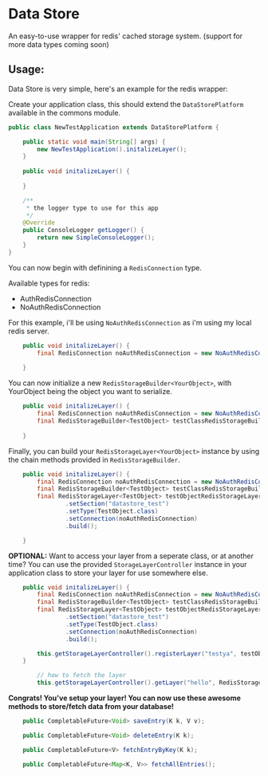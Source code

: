 # Data Store
An easy-to-use wrapper for redis' cached storage system. (support for more data types coming soon)

## Usage:
Data Store is very simple, here's an example for the redis wrapper:

Create your application class, this should extend the `DataStorePlatform` available in the commons module.
```java
public class NewTestApplication extends DataStorePlatform {

    public static void main(String[] args) {
        new NewTestApplication().initalizeLayer();
    }
    
    public void initalizeLayer() {
        
    }

    /**
     * the logger type to use for this app
     */
    @Override
    public ConsoleLogger getLogger() {
        return new SimpleConsoleLogger();
    }
}
```

You can now begin with definining a `RedisConnection` type.

Available types for redis:
- AuthRedisConnection
- NoAuthRedisConnection

For this example, i'll be using `NoAuthRedisConnection` as i'm using my local redis server.
```java
    public void initalizeLayer() {
        final RedisConnection noAuthRedisConnection = new NoAuthRedisConnection("127.0.0.1", 6379);
        
    }
```

You can now initialize a new `RedisStorageBuilder<YourObject>`, with YourObject being the object you want to serialize.
```java
    public void initalizeLayer() {
        final RedisConnection noAuthRedisConnection = new NoAuthRedisConnection("127.0.0.1", 6379);
        final RedisStorageBuilder<TestObject> testClassRedisStorageBuilder = new RedisStorageBuilder<>();
        
    }
```

Finally, you can build your `RedisStorageLayer<YourObject>` instance by using the chain methods provided in `RedisStorageBuilder`.
```java
    public void initalizeLayer() {
        final RedisConnection noAuthRedisConnection = new NoAuthRedisConnection("127.0.0.1", 6379);
        final RedisStorageBuilder<TestObject> testClassRedisStorageBuilder = new RedisStorageBuilder<>();
        final RedisStorageLayer<TestObject> testObjectRedisStorageLayer = testClassRedisStorageBuilder
                .setSection("datastore_test")
                .setType(TestObject.class)
                .setConnection(noAuthRedisConnection)
                .build();

    }
```

**OPTIONAL:** Want to access your layer from a seperate class, or at another time? You can use the provided `StorageLayerController` instance in your application class to store your layer for use somewhere else.
```java
    public void initalizeLayer() {
        final RedisConnection noAuthRedisConnection = new NoAuthRedisConnection("127.0.0.1", 6379);
        final RedisStorageBuilder<TestObject> testClassRedisStorageBuilder = new RedisStorageBuilder<>();
        final RedisStorageLayer<TestObject> testObjectRedisStorageLayer = testClassRedisStorageBuilder
                .setSection("datastore_test")
                .setType(TestObject.class)
                .setConnection(noAuthRedisConnection)
                .build();

        this.getStorageLayerController().registerLayer("testya", testObjectRedisStorageLayer);
    }
```

```java
        // how to fetch the layer
        this.getStorageLayerController().getLayer("hello", RedisStorageLayer.class);
```

**Congrats! You've setup your layer! You can now use these awesome methods to store/fetch data from your database!**

```java
    public CompletableFuture<Void> saveEntry(K k, V v);

    public CompletableFuture<Void> deleteEntry(K k);

    public CompletableFuture<V> fetchEntryByKey(K k);

    public CompletableFuture<Map<K, V>> fetchAllEntries();
```
